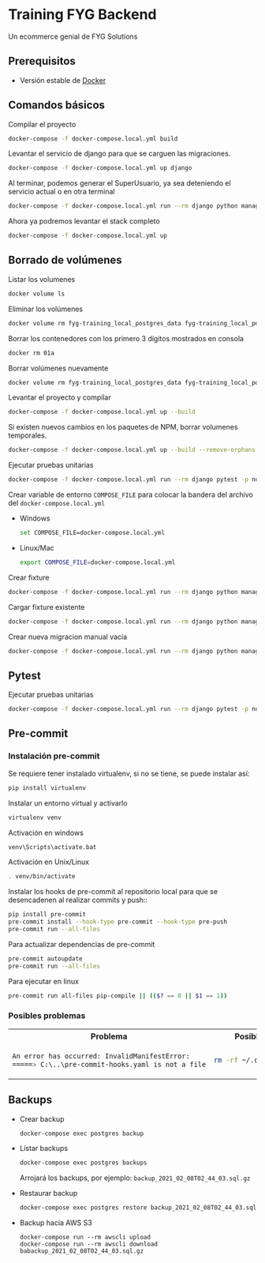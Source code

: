 # Training FYG Backend

Un ecommerce genial de FYG Solutions

## Prerequisitos

- Versión estable de [Docker](https://docs.docker.com/get-docker)

## Comandos básicos

Compilar el proyecto

```bash
docker-compose -f docker-compose.local.yml build
```

Levantar el servicio de django para que se carguen las migraciones.

```bash
docker-compose -f docker-compose.local.yml up django
```

Al terminar, podemos generar el SuperUsuario, ya sea deteniendo el servicio actual o en otra terminal

```bash
docker-compose -f docker-compose.local.yml run --rm django python manage.py createsuperuser
```

Ahora ya podremos levantar el stack completo

```bash
docker-compose -f docker-compose.local.yml up
```

## Borrado de volúmenes

Listar los volumenes

```bash
docker volume ls
```

Eliminar los volúmenes

```bash
docker volume rm fyg-training_local_postgres_data fyg-training_local_postgres_data_backups
```

Borrar los contenedores con los primero 3 dígitos mostrados en consola

```bash
docker rm 01a
```

Borrar volúmenes nuevamente

```bash
docker volume rm fyg-training_local_postgres_data fyg-training_local_postgres_data_backups
```

Levantar el proyecto y compilar

```bash
docker-compose -f docker-compose.local.yml up --build
```

Si existen nuevos cambios en los paquetes de NPM, borrar volumenes temporales.

```bash
docker-compose -f docker-compose.local.yml up --build --remove-orphans -V
```

Ejecutar pruebas unitarias

```bash
docker-compose -f docker-compose.local.yml run --rm django pytest -p no:warnings
```

Crear variable de entorno `COMPOSE_FILE` para colocar la bandera del archivo del `docker-compose.local.yml`

- Windows

  ```bash
  set COMPOSE_FILE=docker-compose.local.yml
  ```

- Linux/Mac

  ```bash
  export COMPOSE_FILE=docker-compose.local.yml
  ```

Crear fixture

```bash
docker-compose -f docker-compose.local.yml run --rm django python manage.py dumpdata app_name.ModelName --format json --output file_name_example.json
```

Cargar fixture existente

```bash
docker-compose -f docker-compose.local.yml run --rm django python manage.py loaddata --app app_name file_name_example.json -v 1 --traceback
```

Crear nueva migracion manual vacía

  ```bash
  docker-compose -f docker-compose.local.yml run --rm django python manage.py makemigrations app-name --name migration_example --empty
  ```

## Pytest

Ejecutar pruebas unitarias

  ```bash
  docker-compose -f docker-compose.local.yml run --rm django pytest -p no:warnings
  ```

## Pre-commit

### Instalación pre-commit

Se requiere tener instalado virtualenv, si no se tiene, se puede instalar así:

```bash
pip install virtualenv
```

Instalar un entorno virtual y activarlo

```bash
virtualenv venv
```

Activación en windows

```bash
venv\Scripts\activate.bat
```

Activación en Unix/Linux

```bash
. venv/bin/activate
```

Instalar los hooks de pre-commit al repositorio local para que se desencadenen al realizar commits y push::

```bash
pip install pre-commit
pre-commit install --hook-type pre-commit --hook-type pre-push
pre-commit run --all-files
```

Para actualizar dependencias de pre-commit

```bash
pre-commit autoupdate
pre-commit run --all-files
```

Para ejecutar en linux

```bash
pre-commit run all-files pip-compile || (($? == 0 || $1 == 1))
```

### Posibles problemas

<table>
<tr>
<th> Problema </th> <th> Posible solución </th>
</tr>
<tr>
<td>

```bash
An error has occurred: InvalidManifestError:
=====> C:\..\pre-commit-hooks.yaml is not a file
```

</td>
<td>

```bash
rm -rf ~/.cache/pre-commit
```

</td>
</tr>
</table>

## Backups

- Crear backup

  ```bash
  docker-compose exec postgres backup
  ```

- Listar backups

  ```bash
  docker-compose exec postgres backups
  ```

  Arrojará los backups, por ejemplo: `backup_2021_02_08T02_44_03.sql.gz`

- Restaurar backup

  ```bash
  docker-compose exec postgres restore backup_2021_02_08T02_44_03.sql.gz
  ```

- Backup hacia AWS S3

  ```shell
  docker-compose run --rm awscli upload
  docker-compose run --rm awscli download babackup_2021_02_08T02_44_03.sql.gz
  ```
